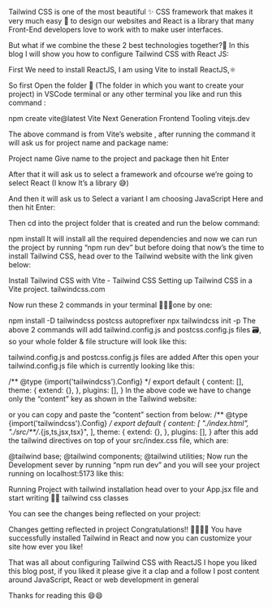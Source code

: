 Tailwind CSS is one of the most beautiful ✨ CSS framework that makes it very much easy 🍃 to design our websites and React is a library that many Front-End developers love to work with to make user interfaces.

But what if we combine the these 2 best technologies together?🤔 In this blog I will show you how to configure Tailwind CSS with React JS:

First We need to install ReactJS, I am using Vite to install ReactJS,⚛️

So first Open the folder 📂 (The folder in which you want to create your project) in VSCode terminal or any other terminal you like and run this command :

npm create vite@latest
Vite
Next Generation Frontend Tooling
vitejs.dev

The above command is from Vite’s website , after running the command it will ask us for project name and package name:


Project name
Give name to the project and package then hit Enter

After that it will ask us to select a framework and ofcourse we’re going to select React (I know It’s a library 😅)


And then it will ask us to Select a variant I am choosing JavaScript Here and then hit Enter:


Then cd into the project folder that is created and run the below command:

npm install
It will install all the required dependencies and now we can run the project by running “npm run dev” but before doing that now’s the time to install Tailwind CSS, head over to the Tailwind website with the link given below:

Install Tailwind CSS with Vite - Tailwind CSS
Setting up Tailwind CSS in a Vite project.
tailwindcss.com

Now run these 2 commands in your terminal 👨🏾‍💻one by one:

npm install -D tailwindcss postcss autoprefixer
npx tailwindcss init -p
The above 2 commands will add tailwind.config.js and postcss.config.js files 🗃️, so your whole folder & file structure will look like this:

tailwind.config.js and postcss.config.js files are added
After this open your tailwind.config.js file which is currently looking like this:

/** @type {import('tailwindcss').Config} */
export default {
  content: [],
  theme: {
    extend: {},
  },
  plugins: [],
}
In the above code we have to change only the “content” key as shown in the Tailwind website:


or you can copy and paste the “content” section from below:
/** @type {import('tailwindcss').Config} */
export default {
  content: [
    "./index.html",
    "./src/**/*.{js,ts,jsx,tsx}",
  ],
  theme: {
    extend: {},
  },
  plugins: [],
}
after this add the tailwind directives on top of your src/index.css file, which are:

@tailwind base;
@tailwind components;
@tailwind utilities;
Now run the Development sever by running “npm run dev” and you will see your project running on localhost:5173 like this:

Running Project with tailwind installation
head over to your App.jsx file and start writing ✍🏾 tailwind css classes


You can see the changes being reflected on your project:

Changes getting reflected in project
Congratulations!! 🥳🎉🥳🎊 You have successfully installed Tailwind in React and now you can customize your site how ever you like!

That was all about configuring Tailwind CSS with ReactJS I hope you liked this blog post, if you liked it please give it a clap and a follow I post content around JavaScript, React or web development in general

Thanks for reading this 😄😄